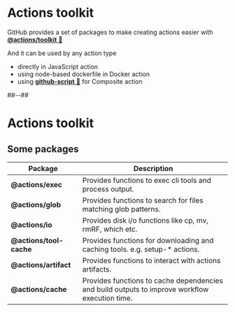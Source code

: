 <!-- .slide: -->

# Actions toolkit

GitHub provides a set of packages to make creating actions easier with [**@actions/toolkit** 🔗](https://github.com/actions/toolkit)

And it can be used by any action type

- directly in JavaScript action
- using node-based dockerfile in Docker action
- using [**github-script** 🔗](https://github.com/actions/github-script) for Composite action

##--##

# Actions toolkit

## Some packages

| Package                 | Description                                                                                    |
| ----------------------- | ---------------------------------------------------------------------------------------------- |
| **@actions/exec**       | Provides functions to exec cli tools and process output.                                       |
| **@actions/glob**       | Provides functions to search for files matching glob patterns.                                 |
| **@actions/io**         | Provides disk i/o functions like cp, mv, rmRF, which etc.                                      |
| **@actions/tool-cache** | Provides functions for downloading and caching tools. e.g. setup-* actions.                    |
| **@actions/artifact**   | Provides functions to interact with actions artifacts.                                         |
| **@actions/cache**      | Provides functions to cache dependencies and build outputs to improve workflow execution time. |

